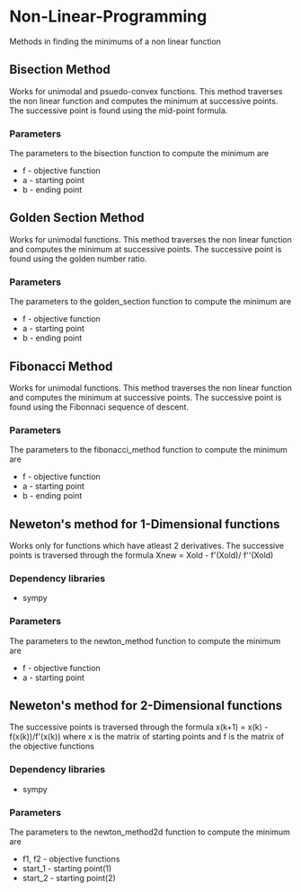 # Non-Linear-Programming
Methods in finding the minimums of a non linear function

## Bisection Method
Works for unimodal and psuedo-convex functions. This method traverses the non linear function and computes the minimum at successive points. The successive point is found using the mid-point formula.

### Parameters
The parameters to the bisection function to compute the minimum are
  - f - objective function
  -  a - starting point
  -  b - ending point

## Golden Section Method
Works for unimodal functions. This method traverses the non linear function and computes the minimum at successive points. The successive point is found using the golden number ratio.

### Parameters
The parameters to the golden_section function to compute the minimum are
  - f - objective function
  -  a - starting point
  -  b - ending point

## Fibonacci Method
Works for unimodal functions. This method traverses the non linear function and computes the minimum at successive points. The successive point is found using the Fibonnaci sequence of descent.

### Parameters
The parameters to the fibonacci_method function to compute the minimum are
  - f - objective function
  -  a - starting point
  -  b - ending point
  
## Neweton's method for 1-Dimensional functions
Works only for functions which have atleast 2 derivatives. The successive points is traversed through the formula Xnew = Xold - f'(Xold)/ f''(Xold)

### Dependency libraries
- sympy

### Parameters
The parameters to the newton_method function to compute the minimum are
  - f - objective function
  - a - starting point

## Neweton's method for 2-Dimensional functions
The successive points is traversed through the formula x(k+1) = x(k) - f(x(k))/f'(x(k)) where x is the matrix of starting points and f is the matrix of the objective functions

### Dependency libraries
- sympy

### Parameters
The parameters to the newton_method2d function to compute the minimum are
  - f1, f2 - objective functions
  - start_1 - starting point(1)
  - start_2 - starting point(2)

